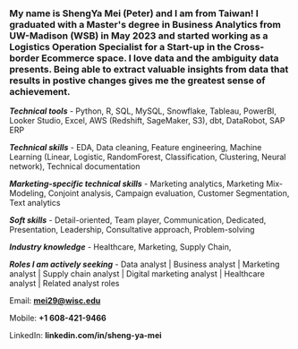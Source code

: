 ### My name is ShengYa Mei (Peter) and I am from Taiwan! I graduated with a Master's degree in Business Analytics from UW-Madison (WSB) in May 2023 and started working as a Logistics Operation Specialist for a Start-up in the Cross-border Ecommerce space. I love data and the ambiguity data presents. Being able to extract valuable insights from data that results in postive changes gives me the greatest sense of achievement.

***Technical tools*** - Python, R, SQL, MySQL, Snowflake, Tableau, PowerBI, Looker Studio, Excel, AWS (Redshift, SageMaker, S3), dbt, DataRobot, SAP ERP

***Technical skills*** - EDA, Data cleaning, Feature engineering, Machine Learning (Linear, Logistic, RandomForest, Classification, Clustering, Neural network), Technical documentation

***Marketing-specific technical skills*** - Marketing analytics, Marketing Mix-Modeling, Conjoint analysis, Campaign evaluation, Customer Segmentation, Text analytics

***Soft skills*** - Detail-oriented, Team player, Communication, Dedicated, Presentation, Leadership, Consultative approach, Problem-solving

***Industry knowledge*** - Healthcare, Marketing, Supply Chain, 

***Roles I am actively seeking*** - Data analyst | Business analyst | Marketing analyst | Supply chain analyst | Digital marketing analyst | Healthcare analyst | Related analyst roles



Email: **mei29@wisc.edu**

Mobile: **+1 608-421-9466**

LinkedIn: **linkedin.com/in/sheng-ya-mei**

<!---
Pmei0617/Pmei0617 is a ✨ special ✨ repository because its `README.md` (this file) appears on your GitHub profile.
You can click the Preview link to take a look at your changes.
--->
